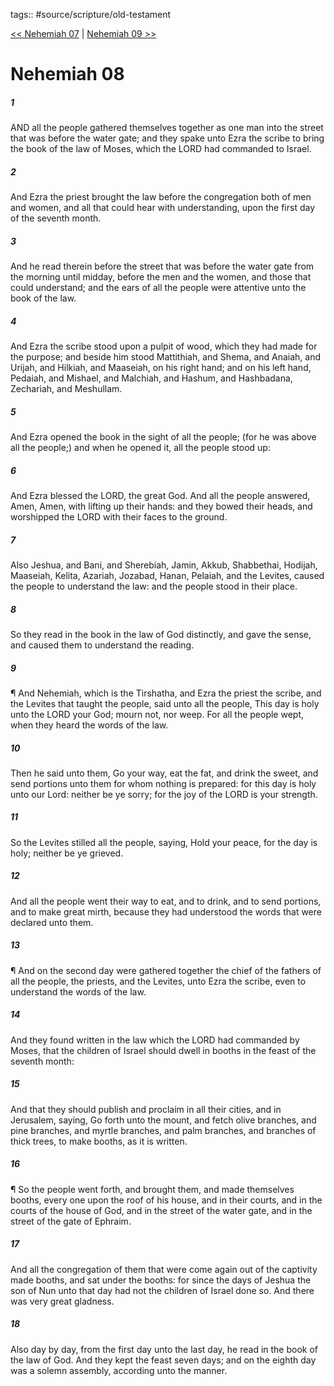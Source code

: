 tags:: #source/scripture/old-testament

[<< Nehemiah 07](/old-testament/16_Nehemiah/Nehemiah_07.md) | [Nehemiah 09 >>](/old-testament/16_Nehemiah/Nehemiah_09.md)

# Nehemiah 08

##### 1

AND all the people gathered themselves together as one man into the street that was before the water gate; and they spake unto Ezra the scribe to bring the book of the law of Moses, which the LORD had commanded to Israel.

##### 2

And Ezra the priest brought the law before the congregation both of men and women, and all that could hear with understanding, upon the first day of the seventh month.

##### 3

And he read therein before the street that was before the water gate from the morning until midday, before the men and the women, and those that could understand; and the ears of all the people were attentive unto the book of the law.

##### 4

And Ezra the scribe stood upon a pulpit of wood, which they had made for the purpose; and beside him stood Mattithiah, and Shema, and Anaiah, and Urijah, and Hilkiah, and Maaseiah, on his right hand; and on his left hand, Pedaiah, and Mishael, and Malchiah, and Hashum, and Hashbadana, Zechariah, and Meshullam.

##### 5

And Ezra opened the book in the sight of all the people; (for he was above all the people;) and when he opened it, all the people stood up:

##### 6

And Ezra blessed the LORD, the great God. And all the people answered, Amen, Amen, with lifting up their hands: and they bowed their heads, and worshipped the LORD with their faces to the ground.

##### 7

Also Jeshua, and Bani, and Sherebiah, Jamin, Akkub, Shabbethai, Hodijah, Maaseiah, Kelita, Azariah, Jozabad, Hanan, Pelaiah, and the Levites, caused the people to understand the law: and the people stood in their place.

##### 8

So they read in the book in the law of God distinctly, and gave the sense, and caused them to understand the reading.

##### 9

¶ And Nehemiah, which is the Tirshatha, and Ezra the priest the scribe, and the Levites that taught the people, said unto all the people, This day is holy unto the LORD your God; mourn not, nor weep. For all the people wept, when they heard the words of the law.

##### 10

Then he said unto them, Go your way, eat the fat, and drink the sweet, and send portions unto them for whom nothing is prepared: for this day is holy unto our Lord: neither be ye sorry; for the joy of the LORD is your strength.

##### 11

So the Levites stilled all the people, saying, Hold your peace, for the day is holy; neither be ye grieved.

##### 12

And all the people went their way to eat, and to drink, and to send portions, and to make great mirth, because they had understood the words that were declared unto them.

##### 13

¶ And on the second day were gathered together the chief of the fathers of all the people, the priests, and the Levites, unto Ezra the scribe, even to understand the words of the law.

##### 14

And they found written in the law which the LORD had commanded by Moses, that the children of Israel should dwell in booths in the feast of the seventh month:

##### 15

And that they should publish and proclaim in all their cities, and in Jerusalem, saying, Go forth unto the mount, and fetch olive branches, and pine branches, and myrtle branches, and palm branches, and branches of thick trees, to make booths, as it is written.

##### 16

¶ So the people went forth, and brought them, and made themselves booths, every one upon the roof of his house, and in their courts, and in the courts of the house of God, and in the street of the water gate, and in the street of the gate of Ephraim.

##### 17

And all the congregation of them that were come again out of the captivity made booths, and sat under the booths: for since the days of Jeshua the son of Nun unto that day had not the children of Israel done so. And there was very great gladness.

##### 18

Also day by day, from the first day unto the last day, he read in the book of the law of God. And they kept the feast seven days; and on the eighth day was a solemn assembly, according unto the manner.
